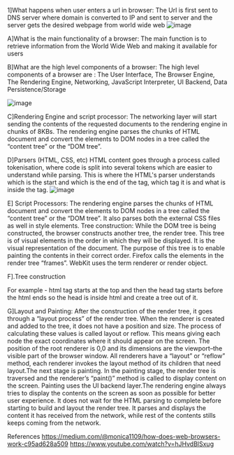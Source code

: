 
1]What happens when user enters a url in browser:
The Url is first sent to DNS server where domain is converted to IP and sent to server and the server gets the desired webpage from world wide web
![image](https://user-images.githubusercontent.com/59130610/185695714-b06513f4-2e1f-44c4-9f89-1d482e2b61f3.png)






A]What is the main functionality of a browser:
The main function is to retrieve information from the World Wide Web and making it available for users

B]What are the high level components of a browser:
The high level components of a browser are : The User Interface, The Browser Engine, The Rendering Engine, Networking, JavaScript Interpreter, UI Backend, Data Persistence/Storage

![image](https://user-images.githubusercontent.com/59130610/185696757-fbf2c7ea-7240-44a0-9f74-fc0d51d5bfc1.png)



C]Rendering Engine and script processor:
The networking layer will start sending the contents of the requested documents to the rendering engine in chunks of 8KBs.
The rendering engine parses the chunks of HTML document and convert the elements to DOM nodes in a tree called the “content tree” or the “DOM tree”.


D]Parsers (HTML, CSS, etc)
HTML content goes through a process called tokenisation, where code is split into several tokens which are easier to understand while parsing. This is where the HTML's parser understands which is the start and which is the end of the tag, which tag it is and what is inside the tag.
![image](https://user-images.githubusercontent.com/59130610/185696366-375abaf8-0625-437b-9520-4e311a77bc73.png)






E] Script Processors:
The rendering engine parses the chunks of HTML document and convert the elements to DOM nodes in a tree called the “content tree” or the “DOM tree”. It also parses both the external CSS files as well in style elements.
Tree construction:
While the DOM tree is being constructed, the browser constructs another tree, the render tree. This tree is of visual elements in the order in which they will be displayed. It is the visual representation of the document. The purpose of this tree is to enable painting the contents in their correct order. Firefox calls the elements in the render tree “frames”. WebKit uses the term renderer or render object.

F].Tree construction

For example - html tag starts at the top and then the head tag starts before the html ends so the head is inside html and create a tree out of it.



G]Layout and Painting:
After the construction of the render tree, it goes through a “layout process” of the render tree. When the renderer is created and added to the tree, it does not have a position and size. The process of calculating these values is called layout or reflow. This means giving each node the exact coordinates where it should appear on the screen. The position of the root renderer is 0,0 and its dimensions are the viewport–the visible part of the browser window. All renderers have a “layout” or “reflow” method, each renderer invokes the layout method of its children that need layout.The next stage is painting. In the painting stage, the render tree is traversed and the renderer’s “paint()” method is called to display content on the screen. Painting uses the UI backend layer.The rendering engine always tries to display the contents on the screen as soon as possible for better user experience. It does not wait for the HTML parsing to complete before starting to build and layout the render tree. It parses and displays the content it has received from the network, while rest of the contents stills keeps coming from the network.


References
https://medium.com/@monica1109/how-does-web-browsers-work-c95ad628a509
https://www.youtube.com/watch?v=hJHvdBlSxug
